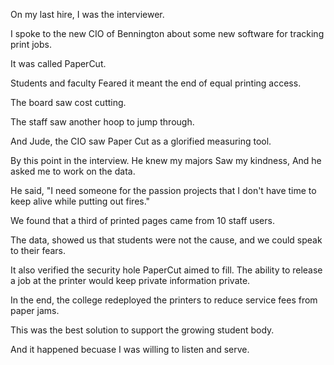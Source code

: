 On my last hire,
I was the interviewer.

I spoke to
the new CIO of Bennington
about some new software for
tracking print jobs.

It was called PaperCut.

Students and faculty
Feared it meant the end of
equal printing access.

The board saw cost cutting.

The staff saw another hoop to
jump through.

And Jude, the CIO
saw Paper Cut as a
glorified measuring tool.

By this point in the interview.
He knew my majors
Saw my kindness,
And he asked
me to work on the data.

He said, "I need someone
for the passion
projects that I
don't have time to keep alive
while putting out fires."

We found that a third of
printed pages came from
10 staff users.

The data, showed us that
students were not the
cause, and we could speak
to their fears.

It also verified the
security hole PaperCut
aimed to fill. The ability to
release a job at the printer
would keep private information
private.

In the end, the college redeployed
the printers to reduce
service fees from paper jams.

This was the best solution
to support the growing
student body.

And it happened becuase I
was willing to listen and serve.
